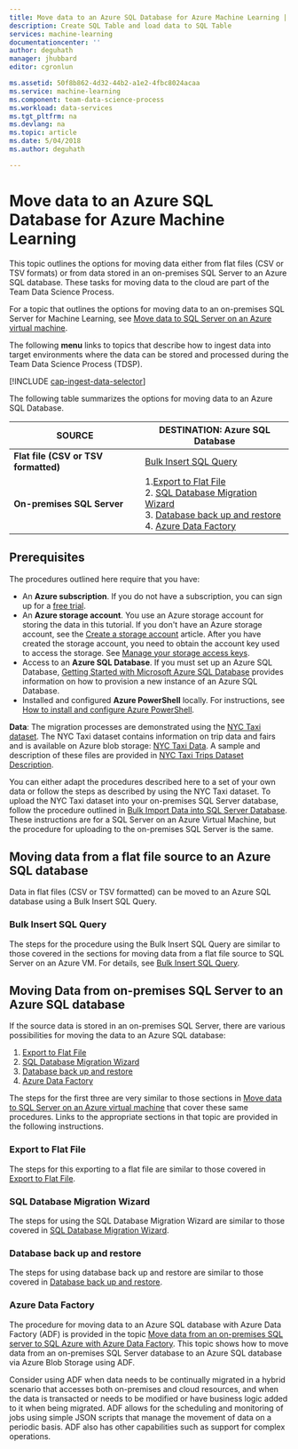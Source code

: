 ```yaml
---
title: Move data to an Azure SQL Database for Azure Machine Learning | Microsoft Docs
description: Create SQL Table and load data to SQL Table
services: machine-learning
documentationcenter: ''
author: deguhath
manager: jhubbard
editor: cgronlun

ms.assetid: 50f8b862-4d32-44b2-a1e2-4fbc8024acaa
ms.service: machine-learning
ms.component: team-data-science-process
ms.workload: data-services
ms.tgt_pltfrm: na
ms.devlang: na
ms.topic: article
ms.date: 5/04/2018
ms.author: deguhath

---
```

# Move data to an Azure SQL Database for Azure Machine Learning
This topic outlines the options for moving data either from flat files (CSV or TSV formats) or from data stored in an on-premises SQL Server to an Azure SQL database. These tasks for moving data to the cloud are part of the Team Data Science Process.

For a topic that outlines the options for moving data to an on-premises SQL Server for Machine Learning, see [Move data to SQL Server on an Azure virtual machine](move-sql-server-virtual-machine.md).

The following **menu** links to topics that describe how to ingest data into target environments where the data can be stored and processed during the Team Data Science Process (TDSP).

[!INCLUDE [cap-ingest-data-selector](../../../includes/cap-ingest-data-selector.md)]

The following table summarizes the options for moving data to an Azure SQL Database.

| <b>SOURCE</b> | <b>DESTINATION: Azure SQL Database</b> |
| --- | --- |
| <b>Flat file (CSV or TSV formatted)</b> |[Bulk Insert SQL Query](#bulk-insert-sql-query) |
| <b>On-premises SQL Server</b> |1.[Export to Flat File](#export-flat-file)<br> 2. [SQL Database Migration Wizard](#insert-tables-bcp)<br> 3. [Database back up and restore](#db-migration)<br> 4. [Azure Data Factory](#adf) |

## <a name="prereqs"></a>Prerequisites
The procedures outlined here require that you have:

* An **Azure subscription**. If you do not have a subscription, you can sign up for a [free trial](https://azure.microsoft.com/pricing/free-trial/).
* An **Azure storage account**. You use an Azure storage account for storing the data in this tutorial. If you don't have an Azure storage account, see the [Create a storage account](../../storage/common/storage-quickstart-create-account.md) article. After you have created the storage account, you need to obtain the account key used to access the storage. See [Manage your storage access keys](../../storage/common/storage-account-manage.md#storage-account-access-keys).
* Access to an **Azure SQL Database**. If you must set up an Azure SQL Database, [Getting Started with Microsoft Azure SQL Database](../../sql-database/sql-database-get-started.md) provides information on how to provision a new instance of an Azure SQL Database.
* Installed and configured **Azure PowerShell** locally. For instructions, see [How to install and configure Azure PowerShell](/powershell/azure/overview).

**Data**: The migration processes are demonstrated using the [NYC Taxi dataset](http://chriswhong.com/open-data/foil_nyc_taxi/). The NYC Taxi dataset contains information on trip data and fairs and is available on Azure blob storage: [NYC Taxi Data](http://www.andresmh.com/nyctaxitrips/). A sample and description of these files are provided in [NYC Taxi Trips Dataset Description](sql-walkthrough.md#dataset).

You can either adapt the procedures described here to a set of your own data or follow the steps as described by using the NYC Taxi dataset. To upload the NYC Taxi dataset into your on-premises SQL Server database, follow the procedure outlined in [Bulk Import Data into SQL Server Database](sql-walkthrough.md#dbload). These instructions are for a SQL Server on an Azure Virtual Machine, but the procedure for uploading to the on-premises SQL Server is the same.

## <a name="file-to-azure-sql-database"></a> Moving data from a flat file source to an Azure SQL database
Data in flat files (CSV or TSV formatted) can be moved to an Azure SQL database using a Bulk Insert SQL Query.

### <a name="bulk-insert-sql-query"></a> Bulk Insert SQL Query
The steps for the procedure using the Bulk Insert SQL Query are similar to those covered in the sections for moving data from a flat file source to SQL Server on an Azure VM. For details, see [Bulk Insert SQL Query](move-sql-server-virtual-machine.md#insert-tables-bulkquery).

## <a name="sql-on-prem-to-sazure-sql-database"></a> Moving Data from on-premises SQL Server to an Azure SQL database
If the source data is stored in an on-premises SQL Server, there are various possibilities for moving the data to an Azure SQL database:

1. [Export to Flat File](#export-flat-file)
2. [SQL Database Migration Wizard](#insert-tables-bcp)
3. [Database back up and restore](#db-migration)
4. [Azure Data Factory](#adf)

The steps for the first three are very similar to those sections in [Move data to SQL Server on an Azure virtual machine](move-sql-server-virtual-machine.md) that cover these same procedures. Links to the appropriate sections in that topic are provided in the following instructions.

### <a name="export-flat-file"></a>Export to Flat File
The steps for this exporting to a flat file are similar to those covered in [Export to Flat File](move-sql-server-virtual-machine.md#export-flat-file).

### <a name="insert-tables-bcp"></a>SQL Database Migration Wizard
The steps for using the SQL Database Migration Wizard are similar to those covered in [SQL Database Migration Wizard](move-sql-server-virtual-machine.md#sql-migration).

### <a name="db-migration"></a>Database back up and restore
The steps for using database back up and restore are similar to those covered in [Database back up and restore](move-sql-server-virtual-machine.md#sql-backup).

### <a name="adf"></a>Azure Data Factory
The procedure for moving data to an Azure SQL database with Azure Data Factory (ADF) is provided in the topic [Move data from an on-premises SQL server to SQL Azure with Azure Data Factory](move-sql-azure-adf.md). This topic shows how to move data from an on-premises SQL Server database to an Azure SQL database via Azure Blob Storage using ADF.

Consider using ADF when data needs to be continually migrated in a hybrid scenario that accesses both on-premises and cloud resources, and when the data is transacted or needs to be modified or have business logic added to it when being migrated. ADF allows for the scheduling and monitoring of jobs using simple JSON scripts that manage the movement of data on a periodic basis. ADF also has other capabilities such as support for complex operations.
